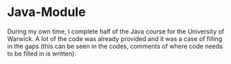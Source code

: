 # Java-Module
During my own time, I complete half of the Java course for the University of Warwick. A lot of the code was already provided and it was a case of filling in the gaps (this can be seen in the codes, comments of where code needs to be filled in is written).
